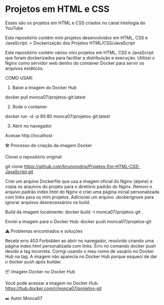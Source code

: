 # Projetos em HTML e CSS

 Esses são os projetos em HTML e CSS criados no canal Inteliogia do YouTube

Este repositório contém mini projetos desenvolvidos em HTML, CSS e JavaScript. >
Dockerização dos Projetos HTML/CSS/JavaScript

Este repositório contém vários mini projetos em HTML, CSS e JavaScript que foram dockerizados para facilitar a distribuição e execução. Utilizei o Nginx como servidor web dentro do container Docker para servir os arquivos estáticos.

 COMO USAR: 

1. Baixe a imagem do Docker Hub

docker pull monca07/projetos-git:latest

2. Rode o container

docker run -d -p 80:80 monca07/projetos-git:latest

3. Abrir no navegador

Acesse http://localhost


🛠️ Processo de criação da imagem Docker

Clonei o repositório original:

git clone https://github.com/brunorodris/Projetos-Em-HTML-CSS-JavaScript.git

Criei um arquivo Dockerfile que usa a imagem oficial do Nginx (alpine) e copia os arquivos do projeto para o diretório padrão do Nginx.
Removi o arquivo padrão index.html do Nginx e criei uma página inicial personalizada com links para os mini projetos.
Adicionei um arquivo .dockerignore para ignorar arquivos desnecessários na build.

Build da imagem localmente:
docker build -t monca07/projetos-git .

Enviei a imagem para o Docker Hub:
docker push monca07/projetos-git

⚠️ Problemas encontrados e soluções

Recebi erro 403 Forbidden ao abrir no navegador, resolvido criando uma página index.html personalizada com links.
Erro no comando docker push devido à tag incorreta. Corrigi usando o meu nome de usuário no Docker Hub na tag.
A imagem não aparecia no Docker Hub porque esqueci de dar o docker push após buildar.

📦 Imagem Docker no Docker Hub

Você pode acessar a imagem no Docker Hub:
https://hub.docker.com/r/monca07/projetos-git

✒️ Autor
Monca07



